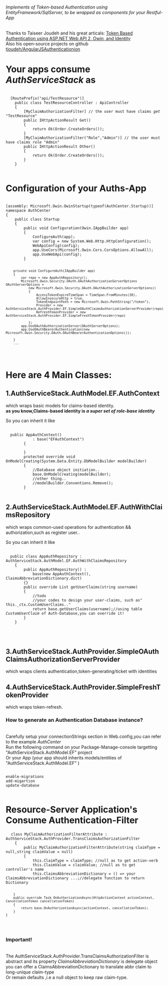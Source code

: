 <h6>Implements of Token-based Authentication using EntityFramework/SqlServer,
to be wrapped as components for your Restful-App </h6>

Thanks to Taiseer Joudeh and his great articals: <a href="http://bitoftech.net/2014/06/01/token-based-authentication-asp-net-web-api-2-owin-asp-net-identity/">Token Based Authentication using ASP.NET Web API 2, Owin, and Identity</a>
<br/>Also his open-source projects on github  <a href="https://github.com/tjoudeh/AngularJSAuthenticationion">tjoudeh/AngularJSAuthenticationion</a>


<h1>Your apps consume <i>AuthServiceStack</i> as </h1>
<pre>
  <code>
  [RoutePrefix("api/TestResource")]
    public class TestResourceController : ApiController
    {
        [MyClaimAuthorizationFilter] // the user must have claims <i>get</i> "TestResource"
        public IHttpActionResult Get()
        {
            return Ok(Order.CreateOrders());
        }
		[MyClaimAuthorizationFilter("Role","Admin")] // the user must have claims <i>role</i> "Admin"
        public IHttpActionResult Other()
        {
            return Ok(Order.CreateOrders());
        }
    }
  </code>
</pre>

<h1>Configuration of your Auths-App</h1>
<pre><code>
[assembly: Microsoft.Owin.OwinStartup(typeof(AuthCenter.Startup))]
namespace AuthCenter
{
    public class Startup
    {
        public void Configuration(Owin.IAppBuilder app)
        {
            ConfigureAuth(app);
            var config = new System.Web.Http.HttpConfiguration();
            WebApiConfig(config);
            app.UseCors(Microsoft.Owin.Cors.CorsOptions.AllowAll);
            app.UseWebApi(config);
        }



        private void ConfigureAuth(IAppBuilder app)
        {
            var repo = new AppAuthRepository();
            Microsoft.Owin.Security.OAuth.OAuthAuthorizationServerOptions OAuthServerOptions =
                new Microsoft.Owin.Security.OAuth.OAuthAuthorizationServerOptions()
                {
                    AccessTokenExpireTimeSpan = TimeSpan.FromMinutes(30),
                    AllowInsecureHttp = true,
                    TokenEndpointPath = new Microsoft.Owin.PathString("/token"),
                    Provider = new AuthServiceStack.AuthProvider.EF.SimpleOAuthClaimsAuthorizationServerProvider(repo),
                    RefreshTokenProvider = new AuthServiceStack.AuthProvider.EF.SimpleFreshTokenProvider(repo)

                };
            app.UseOAuthAuthorizationServer(OAuthServerOptions);
            app.UseOAuthBearerAuthentication(new Microsoft.Owin.Security.OAuth.OAuthBearerAuthenticationOptions());

        }
		...
</code></pre>		 

<h1>Here are 4 Main Classes:</h1>
<h2>1.AuthServiceStack.AuthModel.EF.AuthContext</h2>which wraps basic models for claims-based identity.<br/>
<b>as you know,Claims-based identity is <i>  a super set of role-base identity</i></b><br/>

So you can inherit it like <br/>
<pre>
  <code>
  public AppAuthContext()
            : base("EFAuthContext")
        {

        }
        protected override void OnModelCreating(System.Data.Entity.DbModelBuilder modelBuilder)
        {
            //Database object initiation..
            base.OnModelCreating(modelBuilder);
			//other thing..
            //modelBuilder.Conventions.Remove<System.Data.Entity.ModelConfiguration.Conventions.PluralizingTableNameConvention>();
        }
 </code>
</pre>
 <h2>2.AuthServiceStack.AuthModel.EF.AuthWithClaimsRepository</h2>which wraps common-used operations for authentication && authorization,such as register user..<br/>

 So you can inherit it like <br/>
<pre>
  <code>
  public class AppAuthRepository : AuthServiceStack.AuthModel.EF.AuthWithClaimsRepository
    {
        public AppAuthRepository() :
            base(new AppAuthContext(), ClaimsAbbreviationDictionary.dict)
        {}
        public override List<System.Security.Claims.Claim> getUserClaims(string username)
        {
            //todo 
            //your codes to design your user-claims, such as" this._ctx.CustomUserClaims.."
            return base.getUserClaims(username);//using table <i>CustomUserClaim</i> of Auth-Database,you can override it!
        }
    }
 </code>
</pre>
 <br>
 <h2>
   3.AuthServiceStack.AuthProvider.SimpleOAuthClaimsAuthorizationServerProvider
 </h2>which wraps clients authentication,token-generating/ticket with identities
  <h2>
   4.AuthServiceStack.AuthProvider.SimpleFreshTokenProvider
 </h2>which wraps token-refresh.
<h3>How to generate an Authentication Database instance?</h3><br/>
Carefully setup your connectionStrings section in Web.config,you can refer to the example <i>AuthCenter</i><br/>
Run the following command on your Package-Manage-console targetting  "AuthServiceStack.AuthModel.EF" project<br/>
Or your App (your app should inherits models/entities of "AuthServiceStack.AuthModel.EF" )<br/>
<pre><code>
enable-migrations 
add-migartion
update-database
 </code>
</pre>


<h1>Resource-Server Application's Consume Authentication-Filter</h1>
<pre>
  <code>class MyClaimAuthorizationFilterAttribute : AuthServiceStack.AuthProvider.TransClaimsAuthorizationFilter
    {
        public MyClaimAuthorizationFilterAttribute(string claimType = null,string claimValue = null)
        {
            this.ClaimType = claimType; //null as to get action-verb
            this.ClaimValue = claimValue; //null as to get controller's name
            this.ClaimsAbbreviationDictionary = () => your ClaimsAbbreviationDictionary ...;//delegate function to return Dictionary<string,string>

        }
		public override Task OnAuthorizationAsync(HttpActionContext actionContext, CancellationToken cancellationToken)
        {
            return base.OnAuthorizationAsync(actionContext, cancellationToken);
        }
    }
  </code>
</pre>
<h3>Important!</h3> <br>
The AuthServiceStack.AuthProvider.TransClaimsAuthorizationFilter is abstract and its property <i>ClaimsAbbreviationDictionary</i> is delegate object <br/>
you can offer a ClaimsAbbreviationDictionary to translate abbr claim to long-unique claim-type <br/>
Or remain defaults ,i.e a null object to keep raw claim-type.



